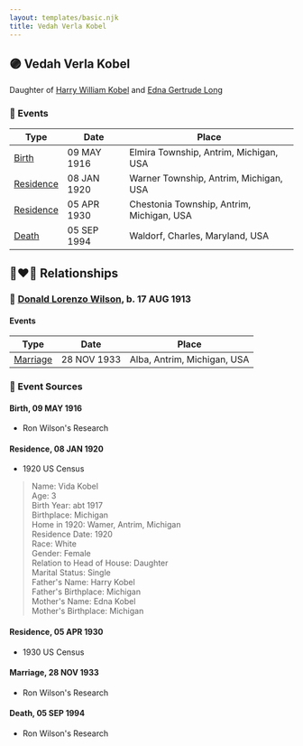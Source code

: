 ```yaml
---
layout: templates/basic.njk
title: Vedah Verla Kobel
---
```

## 🟣 Vedah Verla Kobel

Daughter of [Harry William Kobel](/people/3/30496161) and [Edna Gertrude Long](/people/3/33710863)

### 📆 Events

Type | Date | Place
------ | ------ | ------
[Birth](#event-4f6a6509-1d23-406f-a70f-5e4718f80a88) | 09 MAY 1916 | Elmira Township, Antrim, Michigan, USA
[Residence](#event-19be8c55-bce8-40d9-8772-4b045ff2b3c0) | 08 JAN 1920 | Warner Township, Antrim, Michigan, USA
[Residence](#event-effdf549-6fb4-4c64-8cda-9a516cac8f64) | 05 APR 1930 | Chestonia Township, Antrim, Michigan, USA
[Death](#event-e60657eb-1bc2-44be-975a-131fe7602ee0) | 05 SEP 1994 | Waldorf, Charles, Maryland, USA

## 👩‍❤️‍👨 Relationships

### 🔵 [Donald Lorenzo Wilson](/people/7/72318427), b. 17 AUG 1913

#### Events

Type | Date | Place
------ | ------ | ------
[Marriage](#event-be198fd1-c041-4227-953d-cdaa2e041301) | 28 NOV 1933 | Alba, Antrim, Michigan, USA
### 📰 Event Sources

#### <a id="event-4f6a6509-1d23-406f-a70f-5e4718f80a88"></a> Birth, 09 MAY 1916
* Ron Wilson's Research

#### <a id="event-19be8c55-bce8-40d9-8772-4b045ff2b3c0"></a> Residence, 08 JAN 1920
* 1920 US Census
>   
  > Name: Vida Kobel  
  > Age: 3  
  > Birth Year: abt 1917  
  > Birthplace: Michigan  
  > Home in 1920: Wamer, Antrim, Michigan  
  > Residence Date: 1920  
  > Race: White  
  > Gender: Female  
  > Relation to Head of House: Daughter  
  > Marital Status: Single  
  > Father's Name: Harry Kobel  
  > Father's Birthplace: Michigan  
  > Mother's Name: Edna Kobel  
  > Mother's Birthplace: Michigan

#### <a id="event-effdf549-6fb4-4c64-8cda-9a516cac8f64"></a> Residence, 05 APR 1930
* 1930 US Census

#### <a id="event-be198fd1-c041-4227-953d-cdaa2e041301"></a> Marriage, 28 NOV 1933
* Ron Wilson's Research
#### <a id="event-e60657eb-1bc2-44be-975a-131fe7602ee0"></a> Death, 05 SEP 1994
* Ron Wilson's Research
